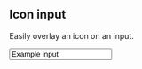 ## Icon input

Easily overlay an icon on an input.

<div class="input-with-icon">
  <input type="text" value="Example input" class="form-control">
  <span class="icon icon-calendar"></span>
</div>
